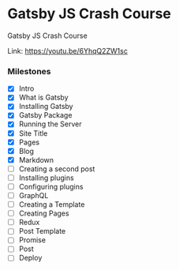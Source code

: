 # Gatsby JS Crash Course

Gatsby JS Crash Course

Link: https://youtu.be/6YhqQ2ZW1sc

### Milestones

- [x] Intro
- [x] What is Gatsby
- [x] Installing Gatsby
- [x] Gatsby Package
- [x] Running the Server
- [x] Site Title
- [x] Pages
- [x] Blog
- [x] Markdown
- [ ] Creating a second post
- [ ] Installing plugins
- [ ] Configuring plugins
- [ ] GraphQL
- [ ] Creating a Template
- [ ] Creating Pages
- [ ] Redux
- [ ] Post Template
- [ ] Promise
- [ ] Post
- [ ] Deploy
